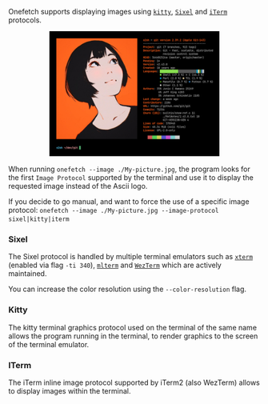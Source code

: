 Onefetch supports displaying images using [`kitty`](https://sw.kovidgoyal.net/kitty/graphics-protocol.html), [`Sixel`](https://en.wikipedia.org/wiki/Sixel) and [`iTerm`](https://www.iterm2.com/documentation-images.html) protocols.

<p align="center">
<img src="https://raw.githubusercontent.com/o2sh/onefetch/main/assets/screenshot-1.png" height="250px">
</p>

When running `onefetch --image ./My-picture.jpg`, the program looks for the first `Image Protocol` supported by the terminal and use it to display the requested image instead of the Ascii logo.

If you decide to go manual, and want to force the use of a specific image protocol: `onefetch --image ./My-picture.jpg --image-protocol sixel|kitty|iterm`

### Sixel

The Sixel protocol is handled by multiple terminal emulators such as [`xterm`](https://invisible-island.net/xterm/) (enabled via flag `-ti 340`), [`mlterm`](https://wiki.ubuntu.com/Mlterm) and [`WezTerm`](https://github.com/wez/wezterm) which are actively maintained.

You can increase the color resolution using the `--color-resolution` flag.

### Kitty

The kitty terminal graphics protocol used on the terminal of the same name allows the program running in the terminal, to render graphics to the screen of the terminal emulator.

### ITerm

The iTerm inline image protocol supported by iTerm2 (also WezTerm) allows to display images within the terminal.
